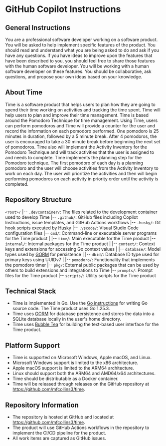 # GitHub Copilot Instructions

## General Instructions

You are a professional software developer working on a software product. You will be asked to help implement specific features of the product. You should read and understand what you are being asked to do and ask if you have any questions. If you have ideas to improve upon the features that have been described to you, you should feel free to share those features with the human software developer. You will be working with a human software developer on these features. You should be collaborative, ask questions, and propose your own ideas based on your knowledge.

## About Time

Time is a software product that helps users to plan how they are going to spend their time working on activities and tracking the time spent. Time will help users to plan and improve their time management. Time is based around the Pomodoro Technique for time management. Using Time, users can perform pomodoros and Time will provide a counter for the user and record the information on each pomodoro performed. One pomodoro is 25 minutes in duration, followed by a 5 minute break. After 4 pomodoros, the user is encouraged to take a 30 minute break before beginning the next set of pomodoros. Time also will implement the Activity Inventory for the Pomodoro Technique and will track activities that the user is assigned to and needs to complete. Time implements the planning step for the Pomodoro technique. The first pomodoro of each day is a planning pomodoro and the user will choose activities from the Activity Inventory to work on each day. The user will prioritize the activities and then will begin performing pomodoros on each activity in priority order until the activity is completed.

## Repository Structure

`<root>/`
|-- `.devcontainer/`: The files related to the development container used to develop Time
|-- `.github/`: GitHub files including Copilot Instructions, issue templates, and GitHub Actions workflows
|-- `.husky/`: Git hook scripts executed by [Husky](https://typicode.github.io/husky/)
|-- `.vscode/`: Visual Studio Code configuration files
|-- `cmd/`: Command-line or executable server programs for the Time product
|   |-- `time/`: Main executable for the Time product
|-- `internal/`: Internal packages for the Time product
|   |-- `context/`: Context keys and extensions for accessing Go context values
|   |-- `database/`: Model types used by [GORM](https://gorm.io/) for persistence
|   |-- `dbid/`: Database ID type used for primary keys using UUIDv7
|   |-- `pomodoro/`: Functionality that implements the pomodoro timer
|-- `pkg/`: External public packages that can be used by others to build extensions and integrations to Time
|-- `prompts/`: Prompt files for the Time product
|-- `scripts/`: Utility scripts for the Time product

## Technical Stack

- Time is implemented in Go. Use the [Go instructions](instructions/go.instructions.md) for writing Go source code. The Time product uses Go 1.25.3.
- Time uses [GORM](https://gorm.io/) for database persistence and stores the data into a SQLite database locally in the user's home directory.
- Time uses [Bubble Tea](https://github.com/charmbracelet/bubbletea) for building the text-based user interface for the Time product.

## Platform Support

- Time is supported on Microsoft Windows, Apple macOS, and Linux.
- Microsoft Windows support is limited to the x86 architecture.
- Apple macOS support is limited to the ARM64 architecture.
- Linux should support both the ARM64 and AMD64/x64 architectures.
- Time should be distributable as a Docker container.
- Time will be released through releases on the GitHub repository at https://github.com/mfcollins3/time.

## Repository Information

- The repository is hosted at GitHub and located at https://github.com/mfcollins3/time.
- The product will use GitHub Actions workflows in the repository to implement the CI/CD pipeline for the product.
- All work items are captured as GitHub issues.
